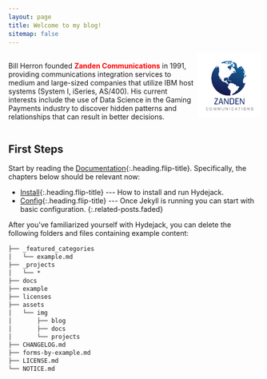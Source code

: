 ```yaml
---
layout: page
title: Welcome to my blog!
sitemap: false
---
```


<div id='container'>
 <img src='/assets/img/zanden_logo.png' style='float: right;' width="25%"/>
 <p><br>Bill Herron founded <span style="color:red; font-weight: bold;">Zanden Communications</span> in 1991, providing communications integration services to medium and large-sized companies that utilize IBM host systems (System I, iSeries, AS/400).
   His current interests include the use of Data Science in the Gaming Payments industry to discover hidden patterns and relationships that can result in better decisions.
   </p>
</div>

<div style="clear: both;"></div>

## First Steps
Start by reading the [Documentation]{:.heading.flip-title}.
Specifically, the chapters below should be relevant now:

* [Install]{:.heading.flip-title} --- How to install and run Hydejack.
* [Config]{:.heading.flip-title} --- Once Jekyll is running you can start with basic configuration.
{:.related-posts.faded}

After you've familiarized yourself with Hydejack, you can delete the following folders and files
containing example content:

~~~
├── _featured_categories
│   └── example.md
├── _projects
│   └── *
├── docs
├── example
├── licenses
├── assets
│   └── img
│       ├── blog
│       ├── docs
│       └── projects
├── CHANGELOG.md
├── forms-by-example.md
├── LICENSE.md
└── NOTICE.md
~~~

[documentation]: docs/README.md
[install]: docs/install.md
[upgrade]: docs/upgrade.md
[config]: docs/config.md
